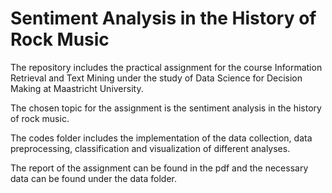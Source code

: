 # Sentiment Analysis in the History of Rock Music

The repository includes the practical assignment for the course Information Retrieval and Text Mining under the study of Data Science for Decision Making at Maastricht University.

The chosen topic for the assignment is the sentiment analysis in the history of rock music.

The codes folder includes the implementation of the data collection, data preprocessing, classification and visualization of different analyses. 

The report of the assignment can be found in the pdf and the necessary data can be found under the data folder.
